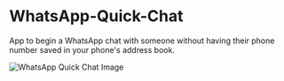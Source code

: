 # WhatsApp-Quick-Chat

 App to begin a WhatsApp chat with someone without having their phone number saved in your phone's address book.

![WhatsApp Quick Chat Image](https://aykara4.com/augustine/images/projects/android/WhatsApp%20Quick%20Chat.png)
